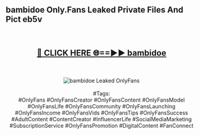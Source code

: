 <h2>bambidoe Only.Fans Leaked Private Files And Pict eb5v</h2>
<br>
<div align="center">
<h2><a href="https://mediafiles.top/bambidoe" rel="nofollow">🔴 CLICK HERE 🌐==►► bambidoe</a></h2>
<br>
<br>
<a href="https://mediafiles.top/bambidoe" rel="nofollow" data-target="animated-image.originalLink"><img src="https://i.ibb.co.com/WyWwxjT/player-gif2.gif" alt="bambidoe Leaked OnlyFans" style="max-width: 100%; display: inline-block;" data-target="animated-image.originalImage"></a>
<br><br>
#Tags:
<br>
#OnlyFans #OnlyFansCreator #OnlyFansContent #OnlyFansModel #OnlyFansLife #OnlyFansCommunity #OnlyFansLaunching #OnlyFansIncome #OnlyFansVids #OnlyFansTips #OnlyFansSuccess #AdultContent #ContentCreator #InfluencerLife #SocialMediaMarketing #SubscriptionService #OnlyFansPromotion #DigitalContent #FanConnect
</div>
<br>